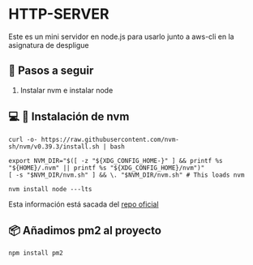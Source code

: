 # HTTP-SERVER
Este es un mini servidor en node.js para usarlo junto a aws-cli en la asignatura de despligue

## :open_book: Pasos a seguir
1. Instalar nvm e instalar node

## :computer: :minidisc: Instalación de nvm
```
curl -o- https://raw.githubusercontent.com/nvm-sh/nvm/v0.39.3/install.sh | bash

```
```
export NVM_DIR="$([ -z "${XDG_CONFIG_HOME-}" ] && printf %s "${HOME}/.nvm" || printf %s "${XDG_CONFIG_HOME}/nvm")"
[ -s "$NVM_DIR/nvm.sh" ] && \. "$NVM_DIR/nvm.sh" # This loads nvm
```
```
nvm install node ---lts
```
Esta información está sacada del [repo oficial](https://github.com/nvm-sh/nvm)

## :package: Añadimos pm2 al proyecto
```
npm install pm2
```
